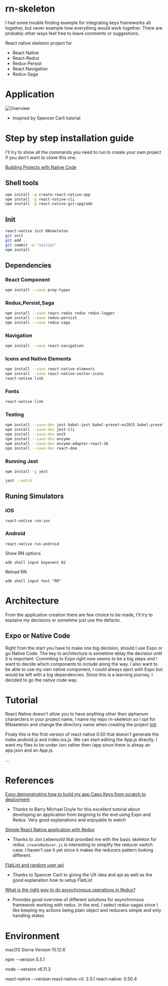 # rn-skeleton
I had some trouble finding example for integrating keys frameworks all together, but never example how everything would work together. There are probably other ways feel free to leave comments or suggestions.

React native skeleton project for
* React Native
* React-Redux
* Redux-Persist
* React Navigation
* Redux-Saga

# Application 
![Overview](./documentation/ScreenShot.png)
* Inspired by Spencer Carli tutorial

# Step by step installation guide

I'll try to show all the commands you need to run to create your own project if you don't want to clone this one.

[Building Projects with Native Code](https://facebook.github.io/react-native/docs/getting-started.html)


## Shell tools
```Bash
npm install -g create-react-native-app
npm install -g react-native-cli
npm install -g react-native-git-upgrade
```

## Init

```Bash
react-native init RNskeleton
git init
git add .
git commit -m "initial"
npm install
```

## Dependencies

### React Component
```Bash
npm install --save prop-types
```

### Redux,Persist,Saga
```Bash
npm install --save react-redux redux redux-logger
npm install --save redux-persist
npm install --save redux-saga
```

### Navigation
```Bash
npm install --save react-navigation
```

### Icons and Native Elements
```Bash
npm install --save react-native-elements
npm install --save react-native-vector-icons
react-native link
```

### Fonts
```Bash
react-native link
```
### Testing


```Bash
npm install --save-dev jest babel-jest babel-preset-es2015 babel-preset-react react-test-renderer
npm install --save-dev jest-cli
npm install --save-dev nock
npm install --save-dev enzyme
npm install --save-dev enzyme-adapter-react-16
npm install --save-dev react-dom
```

### Running Jest
```Bash
npm install -g jest
```

```Bash
jest --watch
```

## Runing Simulators
### iOS
```
react-native run-ios
```
### Android
```
react-native run-android
```
Show RN options
```
adb shell input keyevent 82
```
Reload RN
```
adb shell input text "RR"
```

# Architecture

From the application creation there are few choice to be made, I'll try to explains my decisions or sometime just use the defacto.

## Expo or Native Code
Right from the start you have to make one big decision, should I use Expo or go Native Code. The key to architecture is sometime delay the decision until it is important. Commiting to Expo right now seems to be a big steps and I want to decide which components to include along the way. I also want to be able to use my own native component, I could always eject with Expo but would be left with a big dependencies. Since this is a learning journey, I decided to go the native code way.



# Tutorial

React Native doesn't allow you to have anything other then alphanum chararcters in your project name, I name my repo rn-skeleton so I opt for RNskeleton and change the directory name when creating the project [Init](##Init).

Finaly this is the first version of react native 0.50 that doesn't generate the index.android.js and index.ios.js. We can start editing the App.js directly. I want my files to be under /src rather then /app since there is alreay an app.json and an App.js.


...

# References

[Expo demonstrating how to build my app Capo Keys from scratch to deployment](https://www.youtube.com/playlist?list=PL06z42zB6YZ-9CQDX015uaeqMcSErKbes)
* Thanks to Barry Michael Doyle for this excellent tutorial about developing an application from begining to the end using Expo and Redus. Very good explanations and enjoyable to watch

[Simple React Native application with Redux](https://www.youtube.com/watch?v=3msLwu25SQY&list=PLk083BmAphjtGWyZUuo1BiCS_ZAgps6j5)
* Thanks to Jon Lebensold that provided me with the basic skeleton for redux. `createReducer.js` is interesting to simplify the reducer switch case. I haven't use it yet since it makes the reducers pattern looking different.

[FlatList and random user api](https://www.youtube.com/watch?v=r-ENJLGrd3s)
* Thanks to Spencer Carli to giving the UX idea and api as well as the good explanation how to setup FlatList

[What is the right way to do asynchronous operations in Redux?](https://decembersoft.com/posts/what-is-the-right-way-to-do-asynchronous-operations-in-redux/)
* Provides good overview of different solutions for asynchronous framework working with redux. In the end, I select redux-sagas since I like keeping my actions being plain object and reducers simple and only handling states

# Environment

macOS Sierra
Version 10.12.6

npm --version
5.5.1

node --version
v6.11.3

react-native --version
react-native-cli: 2.0.1
react-native: 0.50.4
